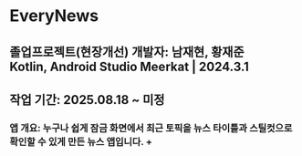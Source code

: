 # EveryNews 

## 졸업프로젝트(현장개선) 개발자: 남재현, 황재준 <br>Kotlin, Android Studio Meerkat | 2024.3.1</br>


## 작업 기간: 2025.08.18 ~ 미정


### 앱 개요: 누구나 쉽게 잠금 화면에서 최근 토픽을 뉴스 타이틀과 스틸컷으로 확인할 수 있게 만든 뉴스 앱입니다. + 


